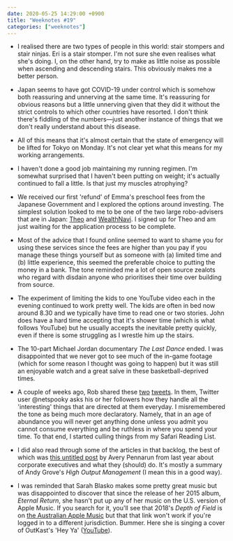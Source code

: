 ```yaml
---
date: 2020-05-25 14:29:00 +0900
title: "Weeknotes #19"
categories: ["weeknotes"]
---
```


- I realised there are two types of people in this world: stair stompers and stair ninjas. Eri is a stair stomper. I'm not sure she even realises what she's doing. I, on the other hand, try to make as little noise as possible when ascending and descending stairs. This obviously makes me a better person.

- Japan seems to have got COVID-19 under control which is somehow both reassuring and unnerving at the same time. It's reassuring for obvious reasons but a little unnerving given that they did it without the strict controls to which other countries have resorted. I don't think there's fiddling of the numbers—just another instance of things that we don't really understand about this disease.

- All of this means that it's almost certain that the state of emergency will be lifted for Tokyo on Monday. It's not clear yet what this means for my working arrangements.

- I haven't done a good job maintaining my running regimen. I'm somewhat surprised that I haven't been putting on weight; it's actually continued to fall a little. Is that just my muscles atrophying?

- We received our first 'refund' of Emma's preschool fees from the Japanese Government and I explored the options around investing. The simplest solution looked to me to be one of the two large robo-advisers that are in Japan: [Theo](https://theo.blue) and [WealthNavi](https://www.wealthnavi.com). I signed up for Theo and am just waiting for the application process to be complete.

- Most of the advice that I found online seemed to want to shame you for using these services since the fees are higher than you pay if you manage these things yourself but as someone with (a) limited time and (b) little experience, this seemed the preferable choice to putting the money in a bank. The tone reminded me a lot of open source zealots who regard with disdain anyone who prioritises their time over building from source.

- The experiment of limiting the kids to one YouTube video each in the evening continued to work pretty well. The kids are often in bed now around 8.30 and we typically have time to read one or two stories. John does have a hard time accepting that it's shower time (which is what follows YouTube)  but he usually accepts the inevitable pretty quickly, even if there is some struggling as I wrestle him up the stairs.

- The 10-part Michael Jordan documentary _The Last Dance_ ended. I was disappointed that we never got to see much of the in-game footage (which for some reason I thought was going to happen) but it was still an enjoyable watch and a great salve in these basketball-deprived times.

- A couple of weeks ago, Rob shared these [two](https://twitter.com/netspooky/status/1252435215076610050) [tweets](https://twitter.com/netspooky/status/1252435211813412865). In them, Twitter user @netspooky asks his or her followers how they handle all the 'interesting' things that are directed at them everyday. I misremembered the tone as being much more declaratory. Namely, that in an age of abundance you will never get anything done unless you admit you cannot consume everything and be ruthless in where you spend your time. To that end, I started culling things from my Safari Reading List.

- I did also read through some of the articles in that backlog, the best of which was [this untitled post](https://apenwarr.ca/log/?m=201909) by Avery Pennarun from last year about corporate executives and what they (should) do. It's mostly a summary of Andy Grove's _High Output Management_ (I mean this in a good way).

- I was reminded that Sarah Blasko makes some pretty great music but was disappointed to discover that since the release of her 2015 album, _Eternal Return_, she hasn't put up any of her music on the U.S. version of Apple Music. If you search for it, you'll see that 2018's _Depth of Field_ is on [the Australian Apple Music](https://music.apple.com/au/album/depth-of-field/1440898419) but that that link won't work if you're logged in to a different jurisdiction. Bummer. Here she is singing a cover of OutKast's 'Hey Ya' ([YouTube](https://www.youtube.com/watch?v=gXYvtxqp1PU)).
